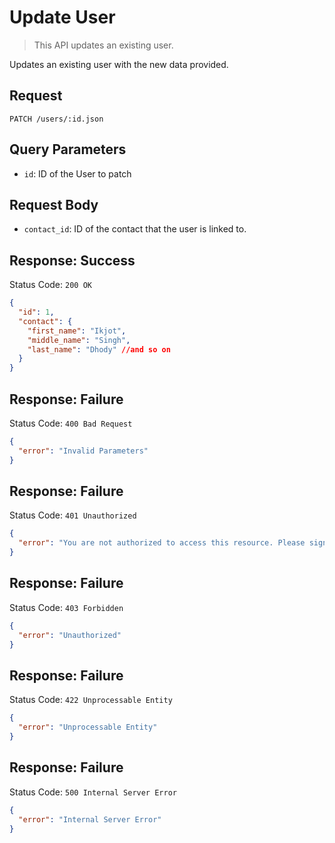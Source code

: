 # Update User

> This API updates an existing user.

Updates an existing user with the new data provided.

## Request

`PATCH /users/:id.json`

## Query Parameters

- `id`: ID of the User to patch

## Request Body

- `contact_id`: ID of the contact that the user is linked to.

## Response: Success

Status Code: `200 OK`

```json
{
  "id": 1,
  "contact": {
    "first_name": "Ikjot",
    "middle_name": "Singh",
    "last_name": "Dhody" //and so on
  }
}
```

## Response: Failure

Status Code: `400 Bad Request`

```json
{
  "error": "Invalid Parameters"
}
```

## Response: Failure

Status Code: `401 Unauthorized`

```json
{
  "error": "You are not authorized to access this resource. Please sign up or log in."
}
```

## Response: Failure

Status Code: `403 Forbidden`

```json
{
  "error": "Unauthorized"
}
```

## Response: Failure

Status Code: `422 Unprocessable Entity`

```json
{
  "error": "Unprocessable Entity"
}
```

## Response: Failure

Status Code: `500 Internal Server Error`

```json
{
  "error": "Internal Server Error"
}
```
